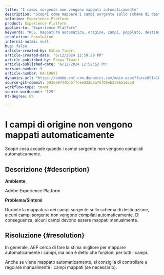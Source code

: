 ```yaml
---
title: "I campi sorgente non vengono mappati automaticamente"
description: "Scopri come mappare i campi sorgente sullo schema di destinazione durante la mappatura dei campi sorgente sullo schema di destinazione."
solution: Experience Platform
product: Experience Platform
applies-to: "Experience Platform"
keywords: "KCS, mappatura automatica, origine, campi, popolato, destinazione, schema, AEP"
resolution: Resolution
internal-notes: null
bug: false
article-created-by: Eshaa Tiwari
article-created-date: "6/12/2024 12:50:29 PM"
article-published-by: Eshaa Tiwari
article-published-date: "6/12/2024 12:52:52 PM"
version-number: 3
article-number: KA-19697
dynamics-url: "https://adobe-ent.crm.dynamics.com/main.aspx?forceUCI=1&pagetype=entityrecord&etn=knowledgearticle&id=5a3d9255-ba28-ef11-840a-6045bd029b18"
source-git-commit: 6930e9744bd6f7cee922daa7df09eb23e651e5bd
workflow-type: tm+mt
source-wordcount: '125'
ht-degree: 6%

---
```


# I campi di origine non vengono mappati automaticamente


Scopri cosa accade quando i campi sorgente non vengono compilati automaticamente.

## Descrizione {#description}


<b>Ambiente</b>

Adobe Experience Platform

<b>Problema/Sintomi</b>

Durante la mappatura dei campi sorgente sullo schema di destinazione, alcuni campi sorgente non vengono compilati automaticamente. Di conseguenza, alcuni campi devono essere mappati manualmente.


## Risoluzione {#resolution}


In generale, AEP cerca di fare la stima migliore per mappare automaticamente i campi, ma non è detto che funzioni per tutti i campi.

Anche se viene mappato automaticamente, si consiglia di controllare e regolare manualmente i campi mappati (se necessario).
